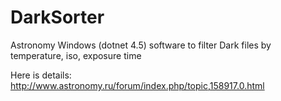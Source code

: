 # DarkSorter
Astronomy Windows (dotnet 4.5) software to filter Dark files by temperature, iso, exposure time

Here is details: http://www.astronomy.ru/forum/index.php/topic,158917.0.html
